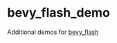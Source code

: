 # bevy_flash_demo

Additional demos for [bevy_flash](https://github.com/aojiaoxiaolinlin/bevy_flash)
